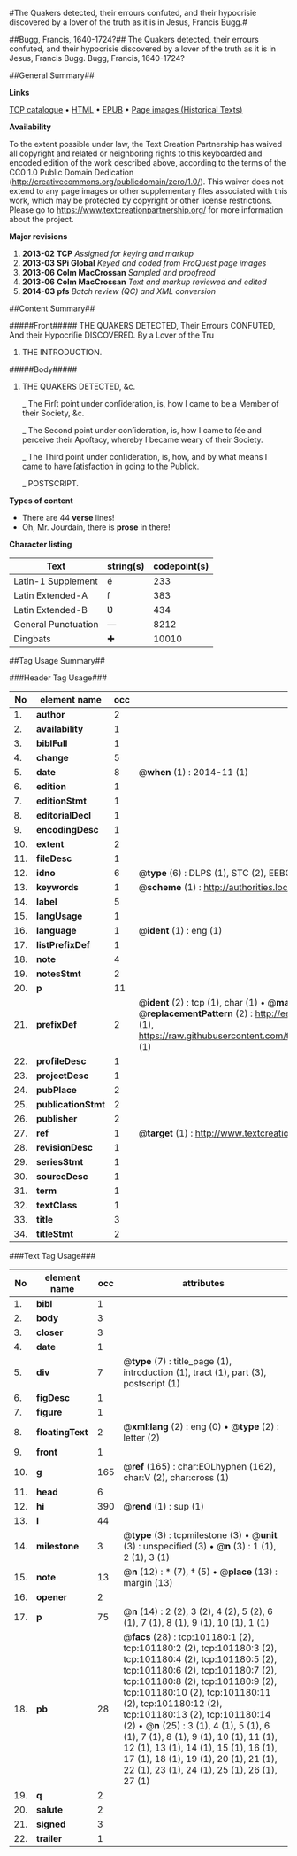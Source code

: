 #The Quakers detected, their errours confuted, and their hypocrisie discovered by a lover of the truth as it is in Jesus, Francis Bugg.#

##Bugg, Francis, 1640-1724?##
The Quakers detected, their errours confuted, and their hypocrisie discovered by a lover of the truth as it is in Jesus, Francis Bugg.
Bugg, Francis, 1640-1724?

##General Summary##

**Links**

[TCP catalogue](http://www.ota.ox.ac.uk/tcp/)  • 
[HTML](http://tei.it.ox.ac.uk/tcp/Texts-HTML/free/A30/A30039.html)  • 
[EPUB](http://tei.it.ox.ac.uk/tcp/Texts-EPUB/free/A30/A30039.epub) • 
[Page images (Historical Texts)](https://historicaltexts.jisc.ac.uk/eebo-13672677e)

**Availability**

To the extent possible under law, the Text Creation Partnership has waived all copyright and related or neighboring rights to this keyboarded and encoded edition of the work described above, according to the terms of the CC0 1.0 Public Domain Dedication (http://creativecommons.org/publicdomain/zero/1.0/). This waiver does not extend to any page images or other supplementary files associated with this work, which may be protected by copyright or other license restrictions. Please go to https://www.textcreationpartnership.org/ for more information about the project.

**Major revisions**

1. __2013-02__ __TCP__ *Assigned for keying and markup*
1. __2013-03__ __SPi Global__ *Keyed and coded from ProQuest page images*
1. __2013-06__ __Colm MacCrossan__ *Sampled and proofread*
1. __2013-06__ __Colm MacCrossan__ *Text and markup reviewed and edited*
1. __2014-03__ __pfs__ *Batch review (QC) and XML conversion*

##Content Summary##

#####Front#####
THE QUAKERS DETECTED, Their Errours CONFUTED, And their Hypocriſie DISCOVERED. By a Lover of the Tru
1. THE INTRODUCTION.

#####Body#####

1. THE QUAKERS DETECTED, &c.

    _ The Firſt point under conſideration, is, how I came to be a Member of their Society, &c.

    _ The Second point under conſideration, is, how I came to ſée and perceive their Apoſtacy, whereby I became weary of their Society.

    _ The Third point under conſideration, is, how, and by what means I came to have ſatisfaction in going to the Publick.

    _ POSTSCRIPT.

**Types of content**

  * There are 44 **verse** lines!
  * Oh, Mr. Jourdain, there is **prose** in there!

**Character listing**


|Text|string(s)|codepoint(s)|
|---|---|---|
|Latin-1 Supplement|é|233|
|Latin Extended-A|ſ|383|
|Latin Extended-B|Ʋ|434|
|General Punctuation|—|8212|
|Dingbats|✚|10010|

##Tag Usage Summary##

###Header Tag Usage###

|No|element name|occ|attributes|
|---|---|---|---|
|1.|__author__|2||
|2.|__availability__|1||
|3.|__biblFull__|1||
|4.|__change__|5||
|5.|__date__|8| @__when__ (1) : 2014-11 (1)|
|6.|__edition__|1||
|7.|__editionStmt__|1||
|8.|__editorialDecl__|1||
|9.|__encodingDesc__|1||
|10.|__extent__|2||
|11.|__fileDesc__|1||
|12.|__idno__|6| @__type__ (6) : DLPS (1), STC (2), EEBO-CITATION (1), OCLC (1), VID (1)|
|13.|__keywords__|1| @__scheme__ (1) : http://authorities.loc.gov/ (1)|
|14.|__label__|5||
|15.|__langUsage__|1||
|16.|__language__|1| @__ident__ (1) : eng (1)|
|17.|__listPrefixDef__|1||
|18.|__note__|4||
|19.|__notesStmt__|2||
|20.|__p__|11||
|21.|__prefixDef__|2| @__ident__ (2) : tcp (1), char (1)  •  @__matchPattern__ (2) : ([0-9\-]+):([0-9IVX]+) (1), (.+) (1)  •  @__replacementPattern__ (2) : http://eebo.chadwyck.com/downloadtiff?vid=$1&page=$2 (1), https://raw.githubusercontent.com/textcreationpartnership/Texts/master/tcpchars.xml#$1 (1)|
|22.|__profileDesc__|1||
|23.|__projectDesc__|1||
|24.|__pubPlace__|2||
|25.|__publicationStmt__|2||
|26.|__publisher__|2||
|27.|__ref__|1| @__target__ (1) : http://www.textcreationpartnership.org/docs/. (1)|
|28.|__revisionDesc__|1||
|29.|__seriesStmt__|1||
|30.|__sourceDesc__|1||
|31.|__term__|1||
|32.|__textClass__|1||
|33.|__title__|3||
|34.|__titleStmt__|2||


###Text Tag Usage###

|No|element name|occ|attributes|
|---|---|---|---|
|1.|__bibl__|1||
|2.|__body__|3||
|3.|__closer__|3||
|4.|__date__|1||
|5.|__div__|7| @__type__ (7) : title_page (1), introduction (1), tract (1), part (3), postscript (1)|
|6.|__figDesc__|1||
|7.|__figure__|1||
|8.|__floatingText__|2| @__xml:lang__ (2) : eng (0)  •  @__type__ (2) : letter (2)|
|9.|__front__|1||
|10.|__g__|165| @__ref__ (165) : char:EOLhyphen (162), char:V (2), char:cross (1)|
|11.|__head__|6||
|12.|__hi__|390| @__rend__ (1) : sup (1)|
|13.|__l__|44||
|14.|__milestone__|3| @__type__ (3) : tcpmilestone (3)  •  @__unit__ (3) : unspecified (3)  •  @__n__ (3) : 1 (1), 2 (1), 3 (1)|
|15.|__note__|13| @__n__ (12) : * (7), † (5)  •  @__place__ (13) : margin (13)|
|16.|__opener__|2||
|17.|__p__|75| @__n__ (14) : 2 (2), 3 (2), 4 (2), 5 (2), 6 (1), 7 (1), 8 (1), 9 (1), 10 (1), 1 (1)|
|18.|__pb__|28| @__facs__ (28) : tcp:101180:1 (2), tcp:101180:2 (2), tcp:101180:3 (2), tcp:101180:4 (2), tcp:101180:5 (2), tcp:101180:6 (2), tcp:101180:7 (2), tcp:101180:8 (2), tcp:101180:9 (2), tcp:101180:10 (2), tcp:101180:11 (2), tcp:101180:12 (2), tcp:101180:13 (2), tcp:101180:14 (2)  •  @__n__ (25) : 3 (1), 4 (1), 5 (1), 6 (1), 7 (1), 8 (1), 9 (1), 10 (1), 11 (1), 12 (1), 13 (1), 14 (1), 15 (1), 16 (1), 17 (1), 18 (1), 19 (1), 20 (1), 21 (1), 22 (1), 23 (1), 24 (1), 25 (1), 26 (1), 27 (1)|
|19.|__q__|2||
|20.|__salute__|2||
|21.|__signed__|3||
|22.|__trailer__|1||
